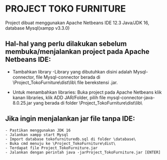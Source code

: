# PROJECT TOKO FURNITURE


Project dibuat menggunakan Apache Netbeans IDE 12.3 Java/JDK 16, database Mysql(xampp v3.3.0)

## Hal-hal yang perlu dilakukan sebelum membuka/menjalankan project pada Apache Netbeans IDE:
   * Tambahkan library
      -Library yang dibutuhkan disini adalah Mysql-connector, 
       file Mysql-connector berada di \Project_TokoFurniture\dist\lib\ 
       file berekstensi .jar.

   * Untuk menambahkan libraries: 
       Buka project pada Apache Netbeans klik kanan libraries,
       klik ADD JAR/Folder, pilih file mysql-connector-java-8.0.25.jar
       yang berada di folder \Project_TokoFurniture\dist\lib\

## Jika ingin menjalankan jar file tanpa IDE:
    - Pastikan menggunakan JDK 16
    - Jalankan xampp start Mysql
    - Import database tokofurnituredb.sql di folder \database\
    - Buka cmd menuju ke \Project_TokoFurniture\dist\
    - Terdapat file Project_TokoFurniture.jar
    - Jalankan dengan perintah java -jarProject_TokoFurniture.jar [ENTER] 
